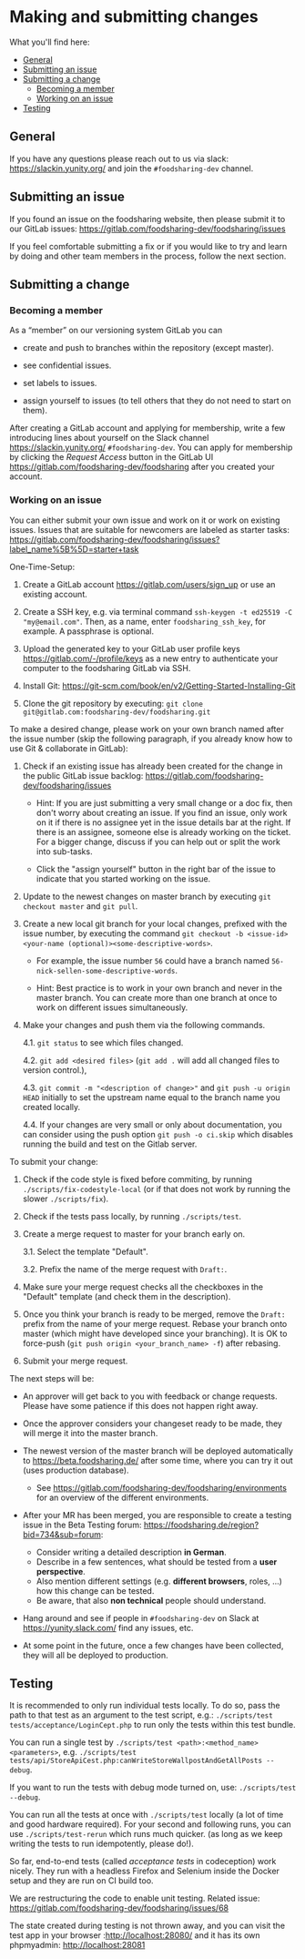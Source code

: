 # Making and submitting changes

What you'll find here:

- [General](#general)
- [Submitting an issue](#submitting-an-issue)
- [Submitting a change](#submitting-a-change)
  - [Becoming a member](#becoming-a-member)
  - [Working on an issue](#working-on-an-issue)
- [Testing](#testing)

## General

If you have any questions please reach out to us via slack: <https://slackin.yunity.org/> and join the `#foodsharing-dev` channel.

## Submitting an issue

If you found an issue on the foodsharing website, then please submit it to our GitLab issues: <https://gitlab.com/foodsharing-dev/foodsharing/issues>

If you feel comfortable submitting a fix or if you would like to try and learn by doing and other team members in the process, follow the next section.

## Submitting a change

### Becoming a member

As a “member” on our versioning system GitLab you can

- create and push to branches within the repository (except master).

- see confidential issues.

- set labels to issues.

- assign yourself to issues (to tell others that they do not need to start on them).

After creating a GitLab account and applying for membership, write a few introducing lines about yourself on the Slack channel <https://slackin.yunity.org/> `#foodsharing-dev`.
You can apply for membership by clicking the *Request Access* button in the GitLab UI <https://gitlab.com/foodsharing-dev/foodsharing> after you created your account.

### Working on an issue

You can either submit your own issue and work on it or work on existing issues.
Issues that are suitable for newcomers are labeled as starter tasks: <https://gitlab.com/foodsharing-dev/foodsharing/issues?label_name%5B%5D=starter+task>

One-Time-Setup:

1. Create a GitLab account <https://gitlab.com/users/sign_up> or use an existing account.

2. Create a SSH key, e.g. via terminal command `ssh-keygen -t ed25519 -C "my@email.com"`.
   Then, as a name, enter `foodsharing_ssh_key`, for example.
   A passphrase is optional.

3. Upload the generated key to your GitLab user profile keys <https://gitlab.com/-/profile/keys> as a new entry to authenticate your computer to the foodsharing GitLab via SSH.

4. Install Git: <https://git-scm.com/book/en/v2/Getting-Started-Installing-Git>

5. Clone the git repository by executing: `git clone git@gitlab.com:foodsharing-dev/foodsharing.git`

To make a desired change, please work on your own branch named after the issue number (skip the following paragraph, if you already know how to use Git & collaborate in GitLab):

1. Check if an existing issue has already been created for the change in the public GitLab issue backlog: <https://gitlab.com/foodsharing-dev/foodsharing/issues>
   - Hint: If you are just submitting a very small change or a doc fix, then don't worry about creating an issue.
    If you find an issue, only work on it if there is no assignee yet in the issue details bar at the right.
    If there is an assignee, someone else is already working on the ticket.
    For a bigger change, discuss if you can help out or split the work into sub-tasks.

   - Click the "assign yourself" button in the right bar of the issue to indicate that you started working on the issue.

2. Update to the newest changes on master branch by executing `git checkout master` and `git pull`.

3. Create a new local git branch for your local changes, prefixed with the issue number, by executing the command `git checkout -b <issue-id><your-name (optional)><some-descriptive-words>`.
   - For example, the issue number `56` could have a branch named `56-nick-sellen-some-descriptive-words`.

   - Hint: Best practice is to work in your own branch and never in the master branch.
     You can create more than one branch at once to work on different issues simultaneously.

4. Make your changes and push them via the following commands.

   4.1. `git status` to see which files changed.

   4.2. `git add <desired files>` (`git add .` will add all changed files to version control.),

   4.3. `git commit -m "<description of change>"` and `git push -u origin HEAD` initially to set the upstream name equal to the branch name you created locally.

   4.4. If your changes are very small or only about documentation, you can consider using the push option `git push -o ci.skip` which disables running the build and test on the Gitlab server.

To submit your change:

1. Check if the code style is fixed before commiting, by running `./scripts/fix-codestyle-local` (or if that does not work by running the slower `./scripts/fix`).

2. Check if the tests pass locally, by running `./scripts/test`.

3. Create a merge request to master for your branch early on.

   3.1. Select the template "Default".

   3.2. Prefix the name of the merge request with `Draft:`.

4. Make sure your merge request checks all the checkboxes in the "Default" template (and check them in the description).

5. Once you think your branch is ready to be merged, remove the `Draft:` prefix from the name of your merge request.
   Rebase your branch onto master (which might have developed since your branching).
   It is OK to force-push (`git push origin <your_branch_name> -f`) after rebasing.

6. Submit your merge request.

The next steps will be:

- An approver will get back to you with feedback or change requests.
  Please have some patience if this does not happen right away.

- Once the approver considers your changeset ready to be made, they will merge it into the master branch.

- The newest version of the master branch will be deployed automatically to <https://beta.foodsharing.de/> after some time, where you can try it out (uses production database).
  - See <https://gitlab.com/foodsharing-dev/foodsharing/environments> for an overview of the different environments.

- After your MR has been merged, you are responsible to create a testing issue in the Beta Testing forum: <https://foodsharing.de/region?bid=734&sub=forum>:
  - Consider writing a detailed description **in German**.
  - Describe in a few sentences, what should be tested from a **user perspective**.
  - Also mention different settings (e.g. **different browsers**, roles, ...) how this change can be tested.
  - Be aware, that also **non technical** people should understand.

- Hang around and see if people in `#foodsharing-dev` on Slack at <https://yunity.slack.com/> find any issues, etc.

- At some point in the future, once a few changes have been collected, they will all be deployed to production.

## Testing

It is recommended to only run individual tests locally.
To do so, pass the path to that test as an argument to the test script,
e.g.: `./scripts/test tests/acceptance/LoginCept.php` to run only the tests within this test bundle.

You can run a single test by `./scripts/test <path>:<method_name> <parameters>`, e.g. `./scripts/test tests/api/StoreApiCest.php:canWriteStoreWallpostAndGetAllPosts --debug`.

If you want to run the tests with debug mode turned on, use: `./scripts/test --debug`.

You can run all the tests at once with `./scripts/test` locally (a lot of time and good hardware required).
For your second and following runs, you can use `./scripts/test-rerun` which runs much quicker.
(as long as we keep writing the tests to run idempotently, please do!).

So far, end-to-end tests (called _acceptance tests_ in codeception) work nicely.
They run with a headless Firefox and Selenium inside the Docker setup and they are run on CI build too.

We are restructuring the code to enable unit testing.
Related issue: <https://gitlab.com/foodsharing-dev/foodsharing/issues/68>

The state created during testing is not thrown away, and you can visit the test app
in your browser :<http://localhost:28080/>
and it has its own phpmyadmin: <http://localhost:28081>

